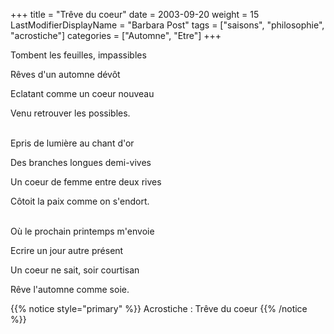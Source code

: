 +++
title = "Trêve du coeur"
date = 2003-09-20
weight = 15
LastModifierDisplayName = "Barbara Post"
tags = ["saisons", "philosophie", "acrostiche"]
categories = ["Automne", "Etre"]
+++

Tombent les feuilles, impassibles

Rêves d'un automne dévôt

Eclatant comme un coeur nouveau

Venu retrouver les possibles.

 \
Epris de lumière au chant d'or

Des branches longues demi-vives

Un coeur de femme entre deux rives

Côtoit la paix comme on s'endort.

 \
Où le prochain printemps m'envoie

Ecrire un jour autre présent

Un coeur ne sait, soir courtisan

Rêve l'automne comme soie.

{{% notice style="primary" %}}
Acrostiche : Trêve du coeur
{{% /notice %}}
